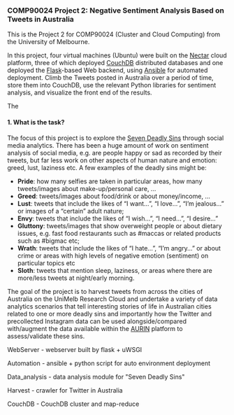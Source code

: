 ### COMP90024 Project 2: Negative Sentiment Analysis Based on Tweets in Australia

This is the Project 2 for COMP90024 (Cluster and Cloud Computing) from the University of Melbourne.

In this project, four virtual machines (Ubuntu) were built on the [Nectar](https://nectar.org.au/) cloud platform, three of which deployed [CouchDB](http://couchdb.apache.org/) distributed databases and one deployed the [Flask](http://flask.palletsprojects.com/en/1.1.x/)-based Web backend, using [Ansible](https://www.ansible.com/) for automated deployment. Climb the Tweets posted in Australia over a period of time, store them into CouchDB, use the relevant Python libraries for sentiment analysis, and visualize the front end of the results.

The 

#### 1. What is the task?
The focus of this project is to explore the [Seven Deadly Sins](https://en.wikipedia.org/wiki/Seven_deadly_sins) through social media analytics. There has been a huge amount of work on sentiment analysis of social media, e.g. are people happy or sad as recorded by their tweets, but far less work on other aspects of human nature and emotion: greed, lust, laziness etc. A few examples of the deadly sins might be:

* **Pride**: how many selfies are taken in particular areas, how many tweets/images about make-up/personal care, …
* **Greed**: tweets/images about food/drink or about money/income, …
* **Lust**: tweets that include the likes of “I want…”, “I love…”, “I’m jealous…” or images of a “certain” adult nature;
* **Envy**: tweets that include the likes of “I wish…”, “I need…”, “I desire…”
* **Gluttony**: tweets/images that show overweight people or about dietary issues, e.g. fast food restaurants such as #maccas or related products such as #bigmac etc;
* **Wrath**: tweets that include the likes of “I hate…”, “I’m angry…” or about crime or areas with high levels of negative emotion (sentiment) on particular topics etc
* **Sloth**: tweets that mention sleep, laziness, or areas where there are more/less tweets at night/early morning.

The goal of the project is to harvest tweets from across the cities of Australia on the UniMelb Research Cloud and undertake a variety of data analytics scenarios that tell interesting stories of life in Australian cities related to one or more deadly sins and importantly how the Twitter and precollected Instagram data can be used alongside/compared with/augment the data available within the [AURIN](https://aurin.org.au/) platform to assess/validate these sins.


WebServer - webserver built by flask + uWSGI

Automation - ansible + python script for auto environment deployment

Data_analysis - data analysis module for "Seven Deadly Sins"

Harvest - crawler for Twitter in Australia

CouchDB - CouchDB cluster and map-reduce